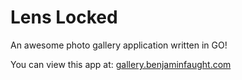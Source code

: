 # Lens Locked

An awesome photo gallery application written in GO!

You can view this app at: [gallery.benjaminfaught.com](https://gallery.benjaminfaught.com)

